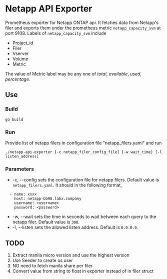 # Netapp API Exporter
Prometheus exporter for Netapp ONTAP api. It fetches data from Netapp's filer and exports  them under the prometheus metric `netapp_capacity_svm` at port 9108. Labels of `netapp_capacity_svm` include
* Project_id
* Filer
* Vserver
* Volume
* Metric 
<!-- * ("total", "available", "used" or "percentage") -->

The value of Metric label may be any one of *total*, *available*, *used*, *percentage*.


## Use

### Build
```
go build
```

### Run
Provide list of netapp filers in configuration file "netapp_filers.yaml" and run
```
./netapp-api-exporter [-c netapp_filer_config_file] [-w wait_time] [-l listen_address]
```

### Parameters
* -c, --config sets the configuration file for netapp filers. Default value is `netapp_filers.yaml`. It should in the following format,
```
  - name: xxxx
    host: netapp-bb98.labx.company
    username: <username>
    password: <password>
```
* -w, --wait sets the time in seconds to wait between each query to the netapp filer. Default value is `300`.
* -l, --listen sets the allowed listen address. Default is `0.0.0.0`.


## TODO
1. Extract manila micro version and use the highest version
2. Use Seeder to create os user
3. NO need to fetch manila share per filer
4. Convert value from string to float in exporter instead of in filer struct
